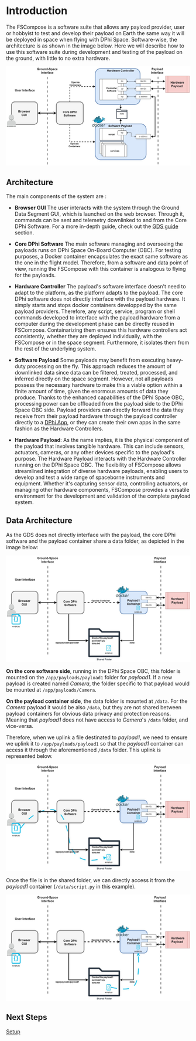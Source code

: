 # Introduction
The FSCompose is a software suite that allows any payload provider, user or hobbyist to test and develop their payload on Earth the same way it will be deployed in space when flying with DPhi Space. Software-wise, the architecture is as shown in the image below. Here we will describe how to use this software suite during development and testing of the payload on the ground, with little to no extra hardware. 

![](imgs/architecture.jpg)


## Architecture

The main components of the system are : 

 - **Browser GUI** The user interacts with the system through the Ground Data Segment GUI, which is launched on the web browser. Through it, commands can be sent and telemetry downlinked to and from the Core DPhi Software. For a more in-depth guide, check out the [GDS guide](./sections/gds.md) section.

 - **Core DPhi Software** The main software managing and overseeing the payloads runs on DPhi Space On-Board Computer (OBC). For testing purposes, a Docker container encapsulates the exact same software as the one in the flight model. Therefore, from a software and data point of view, running the FSCompose with this container is analogous to flying for the payloads. 

 - **Hardware Controller** The payload's software interface doesn't need to adapt to the platform, as the platform adapts to the payload. The core DPhi software does not directly interface with the payload hardware. It simply starts and stops docker containers developped by the same payload providers. Therefore, any script, service, program or shell commands developed to interface with the payload hardware from a computer during the development phase can be directly reused in FSCompose. Containarizing them ensures this hardware controllers act consistently, whether they are deployed individually, with the FSCompose or in the space segment. Furthermore, it isolates them from the rest of the underlying system. 


- **Software Payload** Some payloads may benefit from executing heavy-duty processing on the fly. This approach reduces the amount of downlinked data since data can be filtered, treated, processed, and inferred directly on the space segment. However, not all payloads possess the necessary hardware to make this a viable option within a finite amount of time, given the enormous amounts of data they produce. Thanks to the enhanced capabilities of the DPhi Space OBC, processing power can be offloaded from the payload side to the DPhi Space OBC side. Payload providers can directly forward the data they receive from their payload hardware through the payload controller directly to a [DPhi App](./sections/apps.md), or they can create their own apps in the same fashion as the Hardware Controllers.


- **Hardware Payload**: As the name implies, it is the physical component of the payload that involves tangible hardware. This can include sensors, actuators, cameras, or any other devices specific to the payload's purpose. The Hardware Payload interacts with the Hardware Controller running on the DPhi Space OBC. The flexibility of FSCompose allows streamlined integration of diverse hardware payloads, enabling users to develop and test a wide range of spaceborne instruments and equipment. Whether it's capturing sensor data, controlling actuators, or managing other hardware components, FSCompose provides a versatile environment for the development and validation of the complete payload system.



## Data Architecture

As the GDS does not directly interface with the payload, the core DPhi software and the payload container share a data folder, as depicted in the image below:

![](imgs/data.jpg)

**On the core software side**, running in the DPhi Space OBC, this folder is mounted on the `/app/payloads/payload1` folder for *payload1*. If a new payload is created named *Camera*, the folder specific to that payload would be mounted at `/app/payloads/Camera`. 

**On the payload container side**, the data folder is mounted at `/data`. For the *Camera* payload it would be also `/data`, but they are not shared between payload containers for obvious data privacy and protection reasons. Meaning that *payload1* does not have access to *Camera*'s `/data` folder, and vice-versa.

Therefore, when we uplink a file destinated to *payload1*, we need to ensure we uplink it to `/app/payloads/payload1` so that the *payload1* container can access it through the aforementioned `/data` folder. This uplink is represented below.

![](imgs/data-uplink.jpg)

Once the file is in the shared folder, we can directly access it from the *payload1* container (`/data/script.py` in this example).

![](imgs/data-transfer.jpg)


## Next Steps

[Setup](./sections/setup.md)